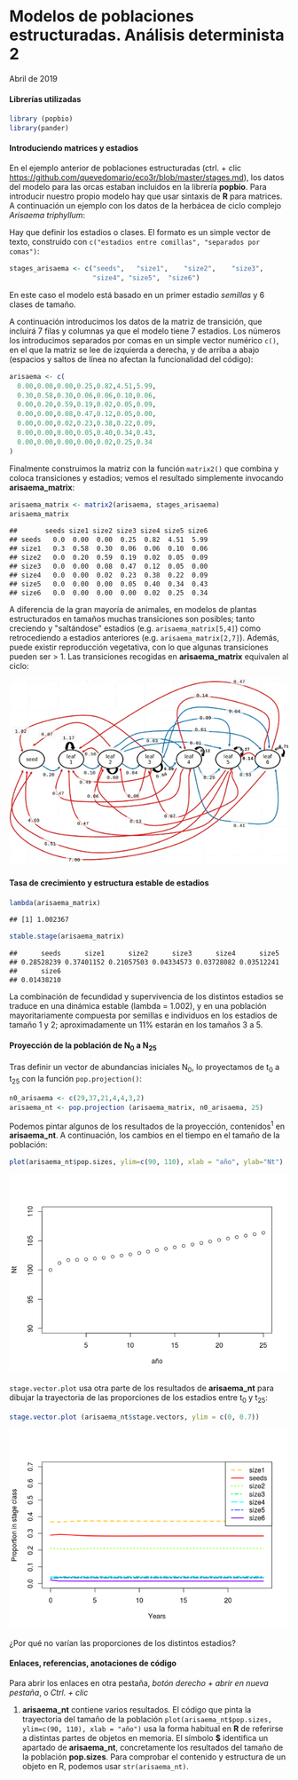 Modelos de poblaciones estructuradas. Análisis determinista 2
================
Abril de 2019

#### Librerías utilizadas

``` r
library (popbio)
library(pander)
```

#### Introduciendo matrices y estadios

En el ejemplo anterior de poblaciones estructuradas (ctrl. + clic <https://github.com/quevedomario/eco3r/blob/master/stages.md>), los datos del modelo para las orcas estaban incluidos en la librería **popbio**. Para introducir nuestro propio modelo hay que usar sintaxis de **R** para matrices. A continuación un ejemplo con los datos de la herbácea de ciclo complejo *Arisaema triphyllum*:

Hay que definir los estadios o clases. El formato es un simple vector de texto, construido con `c("estadios entre comillas", "separados por comas")`:

``` r
stages_arisaema <- c("seeds",   "size1",    "size2",    "size3",    
                     "size4", "size5",  "size6")
```

En este caso el modelo está basado en un primer estadio *semillas* y 6 clases de tamaño.

A continuación introducimos los datos de la matriz de transición, que incluirá 7 filas y columnas ya que el modelo tiene 7 estadios. Los números los introducimos separados por comas en un simple vector numérico `c()`, en el que la matriz se lee de izquierda a derecha, y de arriba a abajo (espacios y saltos de línea no afectan la funcionalidad del código):

``` r
arisaema <- c(
  0.00,0.00,0.00,0.25,0.82,4.51,5.99,
  0.30,0.58,0.30,0.06,0.06,0.10,0.06,
  0.00,0.20,0.59,0.19,0.02,0.05,0.09,
  0.00,0.00,0.08,0.47,0.12,0.05,0.00,
  0.00,0.00,0.02,0.23,0.38,0.22,0.09,
  0.00,0.00,0.00,0.05,0.40,0.34,0.43,
  0.00,0.00,0.00,0.00,0.02,0.25,0.34
)
```

Finalmente construimos la matriz con la función `matrix2()` que combina y coloca transiciones y estadios; vemos el resultado simplemente invocando **arisaema\_matrix**:

``` r
arisaema_matrix <- matrix2(arisaema, stages_arisaema)
arisaema_matrix
```

    ##       seeds size1 size2 size3 size4 size5 size6
    ## seeds   0.0  0.00  0.00  0.25  0.82  4.51  5.99
    ## size1   0.3  0.58  0.30  0.06  0.06  0.10  0.06
    ## size2   0.0  0.20  0.59  0.19  0.02  0.05  0.09
    ## size3   0.0  0.00  0.08  0.47  0.12  0.05  0.00
    ## size4   0.0  0.00  0.02  0.23  0.38  0.22  0.09
    ## size5   0.0  0.00  0.00  0.05  0.40  0.34  0.43
    ## size6   0.0  0.00  0.00  0.00  0.02  0.25  0.34

A diferencia de la gran mayoría de animales, en modelos de plantas estructurados en tamaños muchas transiciones son posibles; tanto creciendo y "saltándose" estadios (e.g. `arisaema_matrix[5,4]`) como retrocediendo a estadios anteriores (e.g. `arisaema_matrix[2,7]`). Además, puede existir reproducción vegetativa, con lo que algunas transiciones pueden ser &gt; 1. Las transiciones recogidas en **arisaema\_matrix** equivalen al ciclo:

![](stages2_files/figure-markdown_github/structured_jack_in_the_pulpit_600.jpg)

#### Tasa de crecimiento y estructura estable de estadios

``` r
lambda(arisaema_matrix)
```

    ## [1] 1.002367

``` r
stable.stage(arisaema_matrix)
```

    ##      seeds      size1      size2      size3      size4      size5 
    ## 0.28528239 0.37401152 0.21057503 0.04334573 0.03728082 0.03512241 
    ##      size6 
    ## 0.01438210

La combinación de fecundidad y supervivencia de los distintos estadios se traduce en una dinámica estable (lambda = 1.002), y en una población mayoritariamente compuesta por semillas e individuos en los estadios de tamaño 1 y 2; aproximadamente un 11% estarán en los tamaños 3 a 5.

#### Proyección de la población de N<sub>0</sub> a N<sub>25</sub>

Tras definir un vector de abundancias iniciales N<sub>0</sub>, lo proyectamos de t<sub>0</sub> a t<sub>25</sub> con la función `pop.projection()`:

``` r
n0_arisaema <- c(29,37,21,4,4,3,2)
arisaema_nt <- pop.projection (arisaema_matrix, n0_arisaema, 25)
```

Podemos pintar algunos de los resultados de la proyección, contenidos<sup>1</sup> en **arisaema\_nt**. A continuación, los cambios en el tiempo en el tamaño de la población:

``` r
plot(arisaema_nt$pop.sizes, ylim=c(90, 110), xlab = "año", ylab="Nt")
```

![](stages2_files/figure-markdown_github/unnamed-chunk-7-1.png)

`stage.vector.plot` usa otra parte de los resultados de **arisaema\_nt** para dibujar la trayectoria de las proporciones de los estadios entre t<sub>0</sub> y t<sub>25</sub>:

``` r
stage.vector.plot (arisaema_nt$stage.vectors, ylim = c(0, 0.7))
```

![](stages2_files/figure-markdown_github/unnamed-chunk-8-1.png)

¿Por qué no varían las proporciones de los distintos estadios?

#### Enlaces, referencias, anotaciones de código

Para abrir los enlaces en otra pestaña, *botón derecho + abrir en nueva pestaña*, o *Ctrl. + clic*

1.  **arisaema\_nt** contiene varios resultados. El código que pinta la trayectoria del tamaño de la población `plot(arisaema_nt$pop.sizes, ylim=c(90, 110), xlab = "año")` usa la forma habitual en **R** de referirse a distintas partes de objetos en memoria. El símbolo **$** identifica un apartado de **arisaema\_nt**, concretamente los resultados del tamaño de la población **pop.sizes**. Para comprobar el contenido y estructura de un objeto en R, podemos usar `str(arisaema_nt)`.
